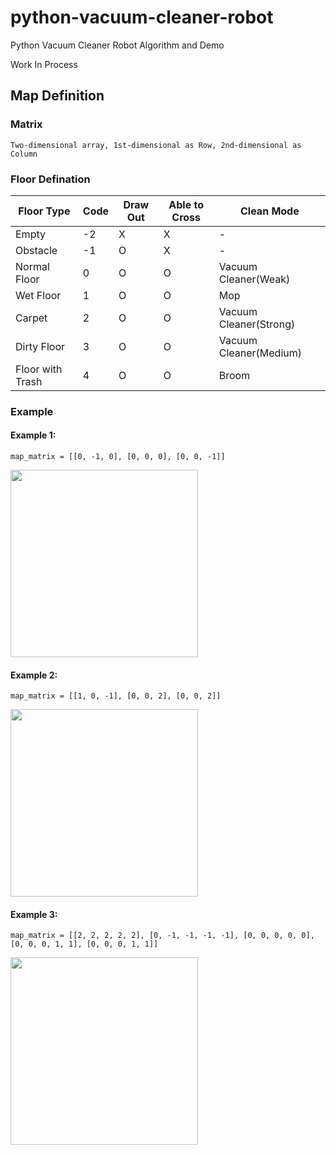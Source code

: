 # python-vacuum-cleaner-robot
Python Vacuum Cleaner Robot Algorithm and Demo 

Work In Process


## Map Definition

### Matrix
```
Two-dimensional array, 1st-dimensional as Row, 2nd-dimensional as Column
```

### Floor Defination
| Floor Type       | Code | Draw Out | Able to Cross | Clean Mode             | 
| ---------------- | ---- | -------- | ------------- | ---------------------- |
| Empty            | -2   | X        | X             | -                      |
| Obstacle         | -1   | O        | X             | -                      |
| Normal Floor     | 0    | O        | O             | Vacuum Cleaner(Weak)   | 
| Wet Floor        | 1    | O        | O             | Mop                    |
| Carpet           | 2    | O        | O             | Vacuum Cleaner(Strong) |
| Dirty Floor      | 3    | O        | O             | Vacuum Cleaner(Medium) |
| Floor with Trash | 4    | O        | O             | Broom                  |

### Example
#### Example 1:
```
map_matrix = [[0, -1, 0], [0, 0, 0], [0, 0, -1]]
```
<img src="https://github.com/charles-hsiao/python-vacuum-cleaner-robot/blob/master/doc/map/example_1.png" width="300">

#### Example 2:
```
map_matrix = [[1, 0, -1], [0, 0, 2], [0, 0, 2]]
```
<img src="https://github.com/charles-hsiao/python-vacuum-cleaner-robot/blob/master/doc/map/example_2.png" width="300">

#### Example 3:
```
map_matrix = [[2, 2, 2, 2, 2], [0, -1, -1, -1, -1], [0, 0, 0, 0, 0], [0, 0, 0, 1, 1], [0, 0, 0, 1, 1]]
```
<img src="https://github.com/charles-hsiao/python-vacuum-cleaner-robot/blob/master/doc/map/example_3.png" width="300">
